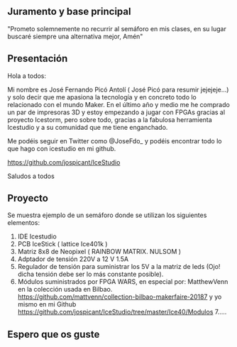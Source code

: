 ## Juramento y base principal

"Prometo solemnemente no recurrir al semáforo en mis clases, en su lugar buscaré siempre una alternativa mejor, Amén"

## Presentación

Hola a todos:

Mi nombre es José Fernando Picó Antolí ( José Picó para resumir jejejeje...) y solo decir que me apasiona la tecnología y en concreto todo lo relacionado con el mundo Maker.
En el último año y medio me he comprado un par de impresoras 3D y estoy empezando a jugar con FPGAs gracias al proyecto Icestorm, pero sobre todo, gracias a la fabulosa herramienta Icestudio y a su comunidad que me tiene enganchado.

Me podéis seguir en Twitter como @JoseFdo_ y podéis encontrar todo lo que hago con icestudio en mi github.

https://github.com/jospicant/IceStudio

Saludos a todos

## Proyecto

Se muestra ejemplo de un semáforo donde se utilizan los siguientes elementos:  

1. IDE Icestudio 
2. PCB IceStick ( lattice Ice401k )
3. Matriz 8x8 de Neopixel  ( RAINBOW MATRIX. NULSOM )
4. Adptador de tensión 220V a 12 V 1.5A
5. Regulador de tensión para suministrar los 5V a la matriz de leds (Ojo! dicha tensión debe ser lo más constante posible).
6. Módulos suministrados por FPGA WARS, en especial por:
    MatthewVenn en la colección usada en Bilbao.
    https://github.com/mattvenn/collection-bilbao-makerfaire-20187
    y yo mismo en mi Github         https://github.com/jospicant/IceStudio/tree/master/Ice40/Modulos
7.....

## Espero que os guste
















